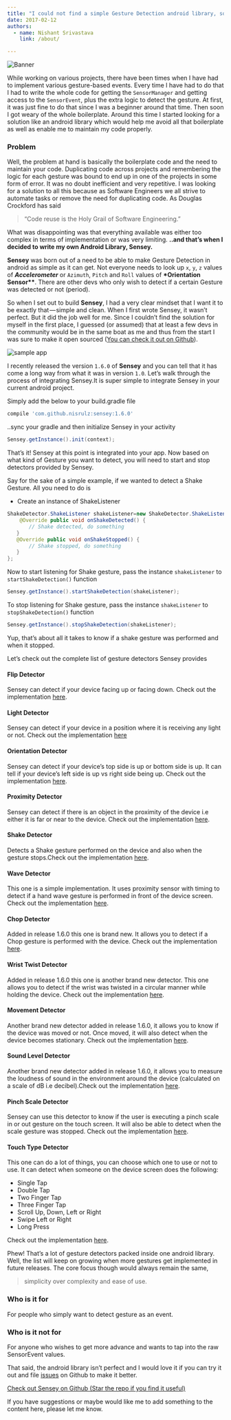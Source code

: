 ```yaml
---
title: "I could not find a simple Gesture Detection android library, so I built one"
date: 2017-02-12
authors:
  - name: Nishant Srivastava
    link: /about/

---
```


![Banner](header.png)

While working on various projects, there have been times when I have had to implement various gesture-based events. Every time I have had to do that I had to write the whole code for getting the `SensorManager` and getting access to the `SensorEvent`, plus the extra logic to detect the gesture. At first, it was just fine to do that since I was a beginner around that time. Then soon I got weary of the whole boilerplate. Around this time I started looking for a solution like an android library which would help me avoid all that boilerplate as well as enable me to maintain my code properly.

### Problem

Well, the problem at hand is basically the boilerplate code and the need to maintain your code. Duplicating code across projects and remembering the logic for each gesture was bound to end up in one of the projects in some form of error. It was no doubt inefficient and very repetitive. I was looking for a solution to all this because as Software Engineers we all strive to automate tasks or remove the need for duplicating code. As Douglas Crockford has said

> “Code reuse is the Holy Grail of Software Engineering.”

What was disappointing was that everything available was either too complex in terms of implementation or was very limiting.
**..and that’s when I decided to write my own Android Library, Sensey.**

**Sensey** was born out of a need to be able to make Gesture Detection in android as simple as it can get. Not everyone needs to look up `x`, `y`, `z` values of **_Accelerometer_** or `Azimuth`, `Pitch` and `Roll` values of **\*Orientation Sensor\*\***. There are other devs who only wish to detect if a certain Gesture was detected or not (period).

So when I set out to build **Sensey**, I had a very clear mindset that I want it to be exactly that — simple and clean.
When I first wrote Sensey, it wasn’t perfect. But it did the job well for me. Since I couldn’t find the solution for myself in the first place, I guessed (or assumed) that at least a few devs in the community would be in the same boat as me and thus from the start I was sure to make it open sourced ([You can check it out on Github](https://github.com/nisrulz/sensey)).

![sample app](sampleapp.png)

I recently released the version `1.6.0` of **Sensey** and you can tell that it has come a long way from what it was in version `1.0`. Let’s walk through the process of integrating Sensey.It is super simple to integrate Sensey in your current android project.

Simply add the below to your build.gradle file

```groovy
compile 'com.github.nisrulz:sensey:1.6.0'
```

..sync your gradle and then initialize Sensey in your activity

```java
Sensey.getInstance().init(context);
```

That’s it! Sensey at this point is integrated into your app. Now based on what kind of Gesture you want to detect, you will need to start and stop detectors provided by Sensey.

Say for the sake of a simple example, if we wanted to detect a Shake Gesture. All you need to do is

- Create an instance of ShakeListener

```java
ShakeDetector.ShakeListener shakeListener=new ShakeDetector.ShakeListener() {
    @Override public void onShakeDetected() {
       // Shake detected, do something
   }
   @Override public void onShakeStopped() {
       // Shake stopped, do something
   }
};
```

Now to start listening for Shake gesture, pass the instance `shakeListener` to `startShakeDetection()` function

```java
Sensey.getInstance().startShakeDetection(shakeListener);
```

To stop listening for Shake gesture, pass the instance `shakeListener` to `stopShakeDetection()` function

```java
Sensey.getInstance().stopShakeDetection(shakeListener);
```

Yup, that’s about all it takes to know if a shake gesture was performed and when it stopped.

Let’s check out the complete list of gesture detectors Sensey provides

#### Flip Detector

Sensey can detect if your device facing up or facing down. Check out the implementation [here](https://github.com/nisrulz/sensey/wiki/Usage#flip).

#### Light Detector

Sensey can detect if your device in a position where it is receiving any light or not. Check out the implementation [here](https://github.com/nisrulz/sensey/wiki/Usage#light)

#### Orientation Detector

Sensey can detect if your device’s top side is up or bottom side is up. It can tell if your device’s left side is up vs right side being up. Check out the implementation [here](https://github.com/nisrulz/sensey/wiki/Usage#orientation).

#### Proximity Detector

Sensey can detect if there is an object in the proximity of the device i.e either it is far or near to the device. Check out the implementation [here](https://github.com/nisrulz/sensey/wiki/Usage#proximity).

#### Shake Detector

Detects a Shake gesture performed on the device and also when the gesture stops.Check out the implementation [here](https://github.com/nisrulz/sensey/wiki/Usage#shake).

#### Wave Detector

This one is a simple implementation. It uses proximity sensor with timing to detect if a hand wave gesture is performed in front of the device screen. Check out the implementation [here](https://github.com/nisrulz/sensey/wiki/Usage#wave).

#### Chop Detector

Added in release 1.6.0 this one is brand new. It allows you to detect if a Chop gesture is performed with the device. Check out the implementation [here](https://github.com/nisrulz/sensey/wiki/Usage#chop).

#### Wrist Twist Detector

Added in release 1.6.0 this one is another brand new detector. This one allows you to detect if the wrist was twisted in a circular manner while holding the device. Check out the implementation [here](https://github.com/nisrulz/sensey/wiki/Usage#wristtwist).

#### Movement Detector

Another brand new detector added in release 1.6.0, it allows you to know if the device was moved or not. Once moved, it will also detect when the device becomes stationary. Check out the implementation [here](https://github.com/nisrulz/sensey/wiki/Usage#movement).

#### Sound Level Detector

Another brand new detector added in release 1.6.0, it allows you to measure the loudness of sound in the environment around the device (calculated on a scale of dB i.e decibel).Check out the implementation [here](https://github.com/nisrulz/sensey/wiki/Usage#soundlevel).

#### Pinch Scale Detector

Sensey can use this detector to know if the user is executing a pinch scale in or out gesture on the touch screen. It will also be able to detect when the scale gesture was stopped. Check out the implementation [here](https://github.com/nisrulz/sensey/wiki/Usage#pinchscale).

#### Touch Type Detector

This one can do a lot of things, you can choose which one to use or not to use. It can detect when someone on the device screen does the following:

- Single Tap
- Double Tap
- Two Finger Tap
- Three Finger Tap
- Scroll Up, Down, Left or Right
- Swipe Left or Right
- Long Press

Check out the implementation [here](https://github.com/nisrulz/sensey/wiki/Usage#touchtype).

Phew! That’s a lot of gesture detectors packed inside one android library. Well, the list will keep on growing when more gestures get implemented in future releases. The core focus though would always remain the same,

> simplicity over complexity and ease of use.

### Who is it for

For people who simply want to detect gesture as an event.

### Who is it not for

For anyone who wishes to get more advance and wants to tap into the raw SensorEvent values.

That said, the android library isn’t perfect and I would love it if you can try it out and file [issues](https://github.com/nisrulz/sensey/issues) on Github to make it better.

[Check out Sensey on Github (Star the repo if you find it useful)](https://github.com/nisrulz/sensey)

If you have suggestions or maybe would like me to add something to the content here, please let me know.
